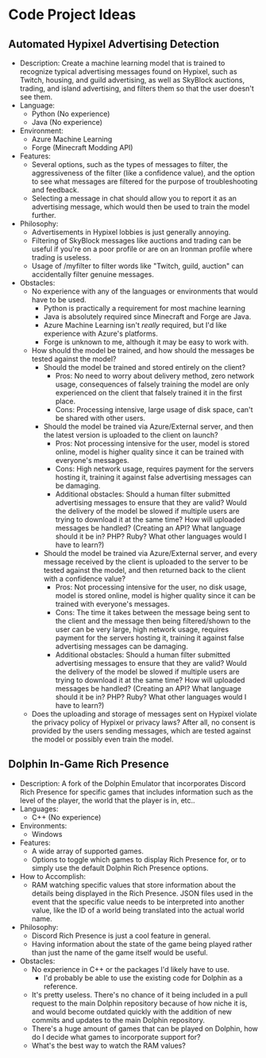 # Code Project Ideas

## Automated Hypixel Advertising Detection

* Description: Create a machine learning model that is trained to recognize typical advertising messages found on Hypixel, such as Twitch, housing, and guild advertising, as well as SkyBlock auctions, trading, and island advertising, and filters them so that the user doesn't see them.
* Language:
  * Python (No experience)
  * Java (No experience)
* Environment:
  * Azure Machine Learning
  * Forge (Minecraft Modding API)
* Features:
  * Several options, such as the types of messages to filter, the aggressiveness of the filter (like a confidence value), and the option to see what messages are filtered for the purpose of troubleshooting and feedback.
  * Selecting a message in chat should allow you to report it as an advertising message, which would then be used to train the model further.
* Philosophy:
  * Advertisements in Hypixel lobbies is just generally annoying.
  * Filtering of SkyBlock messages like auctions and trading can be useful if you're on a poor profile or are on an Ironman profile where trading is useless.
  * Usage of /myfilter to filter words like "Twitch, guild, auction" can accidentally filter genuine messages.
* Obstacles:
  * No experience with any of the languages or environments that would have to be used.
    * Python is practically a requirement for most machine learning
    * Java is absolutely required since Minecraft and Forge are Java.
    * Azure Machine Learning isn't *really* required, but I'd like experience with Azure's platforms.
    * Forge is unknown to me, although it may be easy to work with.
  * How should the model be trained, and how should the messages be tested against the model?
    * Should the model be trained and stored entirely on the client?
      * Pros: No need to worry about delivery method, zero network usage, consequences of falsely training the model are only experienced on the client that falsely trained it in the first place.
      * Cons: Processing intensive, large usage of disk space, can't be shared with other users.
    * Should the model be trained via Azure/External server, and then the latest version is uploaded to the client on launch?
      * Pros: Not processing intensive for the user, model is stored online, model is higher quality since it can be trained with everyone's messages.
      * Cons: High network usage, requires payment for the servers hosting it, training it against false advertising messages can be damaging.
      * Additional obstacles: Should a human filter submitted advertising messages to ensure that they are valid? Would the delivery of the model be slowed if multiple users are trying to download it at the same time? How will uploaded messages be handled? (Creating an API? What language should it be in? PHP? Ruby? What other languages would I have to learn?)
    * Should the model be trained via Azure/External server, and every message received by the client is uploaded to the server to be tested against the model, and then returned back to the client with a confidence value?
      * Pros: Not processing intensive for the user, no disk usage, model is stored online, model is higher quality since it can be trained with everyone's messages.
      * Cons: The time it takes between the message being sent to the client and the message then being filtered/shown to the user can be very large, high network usage, requires payment for the servers hosting it, training it against false advertising messages can be damaging.
      * Additional obstacles: Should a human filter submitted advertising messages to ensure that they are valid? Would the delivery of the model be slowed if multiple users are trying to download it at the same time? How will uploaded messages be handled? (Creating an API? What language should it be in? PHP? Ruby? What other languages would I have to learn?)
  * Does the uploading and storage of messages sent on Hypixel violate the privacy policy of Hypixel or privacy laws? After all, no consent is provided by the users sending messages, which are tested against the model or possibly even train the model.

## Dolphin In-Game Rich Presence

* Description: A fork of the Dolphin Emulator that incorporates Discord Rich Presence for specific games that includes information such as the level of the player, the world that the player is in, etc..
* Languages:
  * C++ (No experience)
* Environments:
  * Windows
* Features:
  * A wide array of supported games.
  * Options to toggle which games to display Rich Presence for, or to simply use the default Dolphin Rich Presence options.
* How to Accomplish:
  * RAM watching specific values that store information about the details being displayed in the Rich Presence. JSON files used in the event that the specific value needs to be interpreted into another value, like the ID of a world being translated into the actual world name.
* Philosophy:
  * Discord Rich Presence is just a cool feature in general.
  * Having information about the state of the game being played rather than just the name of the game itself would be useful.
* Obstacles:
  * No experience in C++ or the packages I'd likely have to use.
    * I'd probably be able to use the existing code for Dolphin as a reference.
  * It's pretty useless. There's no chance of it being included in a pull request to the main Dolphin repository because of how niche it is, and would become outdated quickly with the addition of new commits and updates to the main Dolphin repository.
  * There's a huge amount of games that can be played on Dolphin, how do I decide what games to incorporate support for?
  * What's the best way to watch the RAM values?